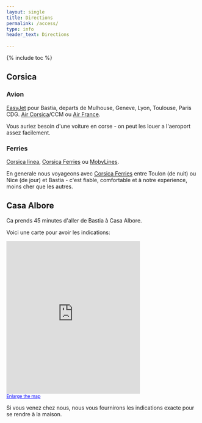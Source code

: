 ```yaml
---
layout: single
title: Directions
permalink: /access/
type: info
header_text: Directions
  
---
```


{% include toc %}

## Corsica

### Avion

[EasyJet](http://www.easyjet.com/) pour Bastia, departs de Mulhouse,
Geneve, Lyon, Toulouse, Paris CDG.
[Air Corsica](http://www.aircorsica.com/)/CCM ou
[Air France](http://www.airfrance.com).

Vous auriez besoin d'une voiture en corse - on peut les louer
a l'aeroport assez facilement.

### Ferries

[Corsica linea](http://www.corsicalinea.com/),
[Corsica Ferries](https://www.corsica-ferries.co.uk/) ou
[MobyLines](http://www.mobylines.com/).

En generale nous voyageons avec
[Corsica Ferries](https://www.corsica-ferries.co.uk/) entre Toulon
(de nuit) ou Nice (de jour) et Bastia - c'est fiable, comfortable
et à notre experience, moins cher que les autres.

## Casa Albore

Ca prends 45 minutes d'aller de Bastia à Casa Albore.

Voici une carte pour avoir les indications:

<iframe width="350" height="400" frameborder="0" scrolling="no" marginheight="0" marginwidth="0" src="https://maps.google.com/maps?f=q&amp;source=s_q&amp;hl=en&amp;geocode=&amp;q=suare,+cagnano,+france&amp;aq=&amp;sll=37.0625,-95.677068&amp;sspn=34.587666,71.982422&amp;ie=UTF8&amp;hq=&amp;hnear=Suare,+Cagnano,+Haute-Corse,+Corse,+France&amp;iwloc=near&addr&amp;t=m&amp;ll=42.847779,9.380951&amp;spn=0.402738,0.479279&amp;z=10&amp;output=embed"></iframe><br /><small><a href="https://maps.google.com/maps?f=q&amp;source=embed&amp;hl=fr&amp;geocode=&amp;q=suare,+cagnano,+france&amp;aq=&amp;sll=37.0625,-95.677068&amp;sspn=34.587666,71.982422&amp;ie=UTF8&amp;hq=&amp;hnear=Suare,+Cagnano,+Haute-Corse,+Corse,+France&amp;t=m&amp;ll=42.847779,9.380951&amp;spn=0.402738,0.479279&amp;z=10" style="color:#0000FF;text-align:left">Enlarge the map</a></small>

Si vous venez chez nous, nous vous fournirons les indications exacte pour se
rendre à la maison.
